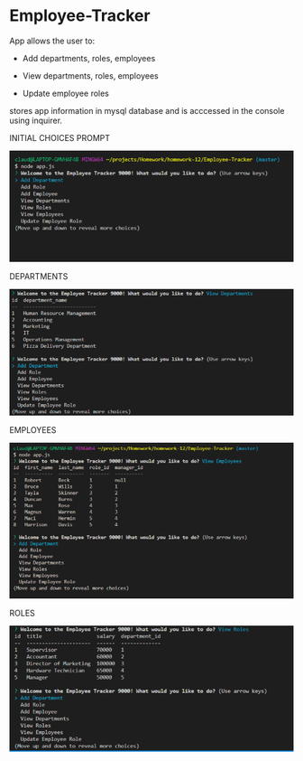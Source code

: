 # Employee-Tracker

App allows the user to:
  
  * Add departments, roles, employees

  * View departments, roles, employees

  * Update employee roles
  
  stores app information in mysql database and is acccessed in the console using inquirer.

INITIAL CHOICES PROMPT

![CHOICES](./assets/images/choices.png)

DEPARTMENTS

![DEPARTMENTS](./assets/images/departments.png)

EMPLOYEES

![EMPLOYEES](./assets/images/employees.png)

ROLES

![ROLES](./assets/images/roles.png)
